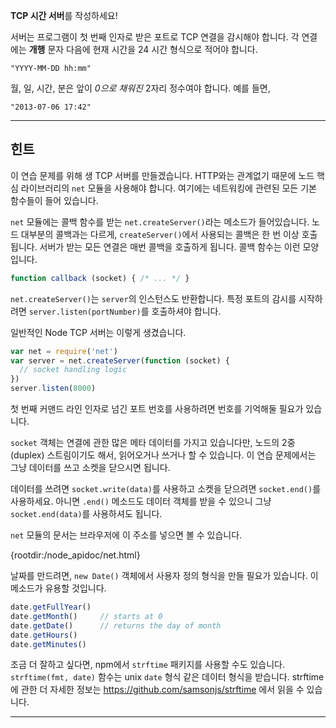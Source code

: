 **TCP 시간 서버**를 작성하세요!

서버는 프로그램이 첫 번째 인자로 받은 포트로 TCP 연결을 감시해야 합니다. 각 연결에는 **개행** 문자 다음에 현재 시간을 24 시간 형식으로 적어야 합니다.

```
"YYYY-MM-DD hh:mm"
```

월, 일, 시간, 분은 앞이 *0으로 채워진* 2자리 정수여야 합니다. 예를 들면,

```
"2013-07-06 17:42"
```

----------------------------------------------------------------------
## 힌트

이 연습 문제를 위해 생 TCP 서버를 만들겠습니다. HTTP와는 관계없기 때문에 노드 핵심 라이브러리의 `net` 모듈을 사용해야 합니다. 여기에는 네트워킹에 관련된 모든 기본 함수들이 들어 있습니다.

`net` 모듈에는 콜백 함수를 받는 `net.createServer()`라는 메소드가 들어있습니다. 노드 대부분의 콜백과는 다르게, `createServer()`에서 사용되는 콜백은 한 번 이상 호출됩니다. 서버가 받는 모든 연결은 매번 콜백을 호출하게 됩니다. 콜백 함수는 이런 모양입니다.

```js
function callback (socket) { /* ... */ }
```

`net.createServer()`는 `server`의 인스턴스도 반환합니다. 특정 포트의 감시를 시작하려면 `server.listen(portNumber)`를 호출하셔야 합니다.

일반적인 Node TCP 서버는 이렇게 생겼습니다.

```js
var net = require('net')
var server = net.createServer(function (socket) {
  // socket handling logic
})
server.listen(8000)
```

첫 번째 커맨드 라인 인자로 넘긴 포트 번호를 사용하려면 번호를 기억해둘 필요가 있습니다.

`socket` 객체는 연결에 관한 많은 메타 데이터를 가지고 있습니다만, 노드의 2중(duplex) 스트림이기도 해서, 읽어오거나 쓰거나 할 수 있습니다. 이 연습 문제에서는 그냥 데이터를 쓰고 소켓을 닫으시면 됩니다.

데이터를 쓰려면 `socket.write(data)`를 사용하고 소켓을 닫으려면 `socket.end()`를 사용하세요. 아니면 `.end()` 메소드도 데이터 객체를 받을 수 있으니 그냥 `socket.end(data)`를 사용하셔도 됩니다.

`net` 모듈의 문서는 브라우저에 이 주소를 넣으면 볼 수 있습니다.

  {rootdir:/node_apidoc/net.html}

날짜를 만드려면, `new Date()` 객체에서 사용자 정의 형식을 만들 필요가 있습니다. 이 메소드가 유용할 것입니다.

```js
date.getFullYear()
date.getMonth()     // starts at 0
date.getDate()      // returns the day of month
date.getHours()
date.getMinutes()
```

조금 더 잘하고 싶다면, npm에서 `strftime` 패키지를 사용할 수도 있습니다. `strftime(fmt, date)` 함수는 unix `date` 형식 같은 데이터 형식을 받습니다. strftime에 관한 더 자세한 정보는 https://github.com/samsonjs/strftime 에서 읽을 수 있습니다.

----------------------------------------------------------------------
